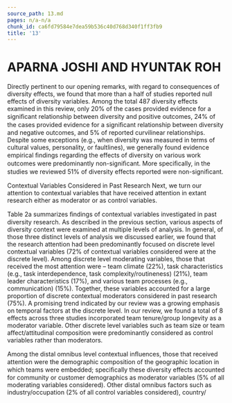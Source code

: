 ```yaml
---
source_path: 13.md
pages: n/a-n/a
chunk_id: ca6fd79584e7dea59b536c40d768d340f1ff3fb9
title: '13'
---
```

# APARNA JOSHI AND HYUNTAK ROH

Directly pertinent to our opening remarks, with regard to consequences of diversity effects, we found that more than a half of studies reported null effects of diversity variables. Among the total 487 diversity effects examined in this review, only 20% of the cases provided evidence for a signiﬁcant relationship between diversity and positive outcomes, 24% of the cases provided evidence for a signiﬁcant relationship between diversity and negative outcomes, and 5% of reported curvilinear relationships. Despite some exceptions (e.g., when diversity was measured in terms of cultural values, personality, or faultlines), we generally found evidence empirical ﬁndings regarding the effects of diversity on various work outcomes were predominantly non-signiﬁcant. More speciﬁcally, in the studies we reviewed 51% of diversity effects reported were non-signiﬁcant.

Contextual Variables Considered in Past Research Next, we turn our attention to contextual variables that have received attention in extant research either as moderator or as control variables.

Table 2a summarizes ﬁndings of contextual variables investigated in past diversity research. As described in the previous section, various aspects of diversity context were examined at multiple levels of analysis. In general, of those three distinct levels of analysis we discussed earlier, we found that the research attention had been predominantly focused on discrete level contextual variables (72% of contextual variables considered were at the discrete level). Among discrete level moderating variables, those that received the most attention were – team climate (22%), task characteristics (e.g., task interdependence, task complexity/routineness) (21%), team leader characteristics (17%), and various team processes (e.g., communication) (15%). Together, these variables accounted for a large proportion of discrete contextual moderators considered in past research (75%). A promising trend indicated by our review was a growing emphasis on temporal factors at the discrete level. In our review, we found a total of 8 effects across three studies incorporated team tenure/group longevity as a moderator variable. Other discrete level variables such as team size or team affect/attitudinal composition were predominantly considered as control variables rather than moderators.

Among the distal omnibus level contextual inﬂuences, those that received attention were the demographic composition of the geographic location in which teams were embedded; speciﬁcally these diversity effects accounted for community or customer demographics as moderator variables (5% of all moderating variables considered). Other distal omnibus factors such as industry/occupation (2% of all control variables considered), country/
